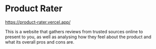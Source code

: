 # Product Rater

https://product-rater.vercel.app/

This is a website that gathers reviews from trusted sources online to present to you, as well as analysing how they feel about the product and what its overall pros and cons are.
